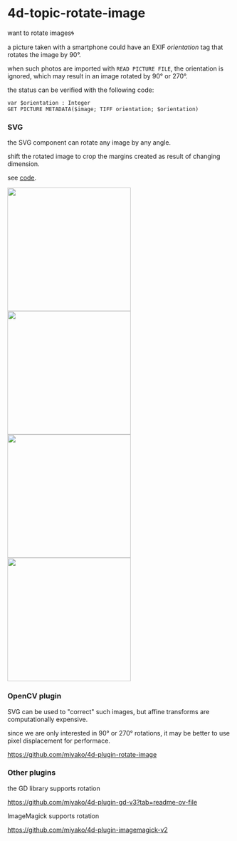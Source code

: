 # 4d-topic-rotate-image
want to rotate images🌀

a picture taken with a smartphone could have an EXIF *orientation* tag that rotates the image by 90°.

when such photos are imported with `READ PICTURE FILE`, the orientation is ignored, which may result in an image rotated by 90° or 270°.

the status can be verified with the following code:

```4d
var $orientation : Integer
GET PICTURE METADATA($image; TIFF orientation; $orientation)
```

### SVG

the SVG component can rotate any image by any angle.

shift the rotated image to crop the margins created as result of changing dimension.

see [code](https://github.com/miyako/4d-topic-rotate-image/blob/main/rotate/Project/Sources/Methods/rotate.4dm).

<img src="https://github.com/user-attachments/assets/af342d2e-6bb5-40b0-bfb7-6e05929e9fab" height=277 width=auto />
<img src="https://github.com/user-attachments/assets/46a56b6c-208f-47f6-b3ad-5473c4ac5630" width=277 height=auto />
<img src="https://github.com/user-attachments/assets/28271c94-03c8-469f-ba44-cd9fb859e0de" height=277 width=auto />
<img src="https://github.com/user-attachments/assets/1042b415-3e50-4b3d-9c3f-4054194ce08e" width=277 height=auto />

### OpenCV plugin

SVG can be used to "correct" such images, but affine transforms are computationally expensive.

since we are only interested in 90° or 270° rotations, it may be better to use pixel displacement for performace.

https://github.com/miyako/4d-plugin-rotate-image

### Other plugins

the GD library supports rotation

https://github.com/miyako/4d-plugin-gd-v3?tab=readme-ov-file

ImageMagick supports rotation

https://github.com/miyako/4d-plugin-imagemagick-v2
